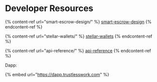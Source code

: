 # Developer Resources

{% content-ref url="smart-escrow-design/" %}
[smart-escrow-design](smart-escrow-design/)
{% endcontent-ref %}

{% content-ref url="stellar-wallets/" %}
[stellar-wallets](stellar-wallets/)
{% endcontent-ref %}


{% content-ref url="api-reference/" %}
[api-reference](api-reference/)
{% endcontent-ref %}


Dapp:

{% embed url="https://dapp.trustlesswork.com" %}
